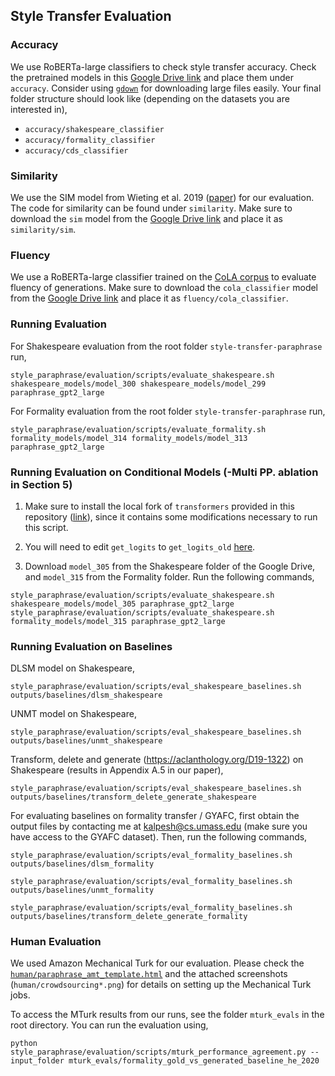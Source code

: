 ## Style Transfer Evaluation

### Accuracy

We use RoBERTa-large classifiers to check style transfer accuracy. Check the pretrained models in this [Google Drive link](https://drive.google.com/drive/folders/12ImHH2kJKw1Vs3rDUSRytP3DZYcHdsZw?usp=sharing) and place them under `accuracy`. Consider using [`gdown`](https://github.com/wkentaro/gdown) for downloading large files easily. Your final folder structure should look like (depending on the datasets you are interested in),

* `accuracy/shakespeare_classifier`
* `accuracy/formality_classifier`
* `accuracy/cds_classifier`

### Similarity

We use the SIM model from Wieting et al. 2019 ([paper](https://www.aclweb.org/anthology/P19-1427/)) for our evaluation. The code for similarity can be found under `similarity`. Make sure to download the `sim` model from the [Google Drive link](https://drive.google.com/drive/folders/12ImHH2kJKw1Vs3rDUSRytP3DZYcHdsZw?usp=sharing) and place it as `similarity/sim`.

### Fluency

We use a RoBERTa-large classifier trained on the [CoLA corpus](https://nyu-mll.github.io/CoLA) to evaluate fluency of generations. Make sure to download the `cola_classifier` model from the [Google Drive link](https://drive.google.com/drive/folders/12ImHH2kJKw1Vs3rDUSRytP3DZYcHdsZw?usp=sharing) and place it as `fluency/cola_classifier`.

### Running Evaluation

For Shakespeare evaluation from the root folder `style-transfer-paraphrase` run,

```
style_paraphrase/evaluation/scripts/evaluate_shakespeare.sh shakespeare_models/model_300 shakespeare_models/model_299 paraphrase_gpt2_large
```

For Formality evaluation from the root folder `style-transfer-paraphrase` run,

```
style_paraphrase/evaluation/scripts/evaluate_formality.sh formality_models/model_314 formality_models/model_313 paraphrase_gpt2_large
```

### Running Evaluation on Conditional Models (-Multi PP. ablation in Section 5)

1. Make sure to install the local fork of `transformers` provided in this repository ([link](https://github.com/martiansideofthemoon/style-transfer-paraphrase/tree/master/transformers)), since it contains some modifications necessary to run this script.

2. You will need to edit `get_logits` to `get_logits_old` [here](https://github.com/martiansideofthemoon/style-transfer-paraphrase/blob/62e953d833f7d75c826b59d5ab5bf7f2b689ba45/style_paraphrase/utils.py#L281).

3. Download `model_305` from the Shakespeare folder of the Google Drive, and `model_315` from the Formality folder. Run the following commands,

```
style_paraphrase/evaluation/scripts/evaluate_shakespeare.sh shakespeare_models/model_305 paraphrase_gpt2_large
style_paraphrase/evaluation/scripts/evaluate_shakespeare.sh formality_models/model_315 paraphrase_gpt2_large
```

### Running Evaluation on Baselines

DLSM model on Shakespeare,

```
style_paraphrase/evaluation/scripts/eval_shakespeare_baselines.sh outputs/baselines/dlsm_shakespeare
```

UNMT model on Shakespeare,

```
style_paraphrase/evaluation/scripts/eval_shakespeare_baselines.sh outputs/baselines/unmt_shakespeare
```

Transform, delete and generate (https://aclanthology.org/D19-1322) on Shakespeare (results in Appendix A.5 in our paper),

```
style_paraphrase/evaluation/scripts/eval_shakespeare_baselines.sh outputs/baselines/transform_delete_generate_shakespeare
```

For evaluating baselines on formality transfer / GYAFC, first obtain the output files by contacting me at [kalpesh@cs.umass.edu](mailto:kalpesh@cs.umass.edu) (make sure you have access to the GYAFC dataset). Then, run the following commands,

```
style_paraphrase/evaluation/scripts/eval_formality_baselines.sh outputs/baselines/dlsm_formality

style_paraphrase/evaluation/scripts/eval_formality_baselines.sh outputs/baselines/unmt_formality

style_paraphrase/evaluation/scripts/eval_formality_baselines.sh outputs/baselines/transform_delete_generate_formality
```

### Human Evaluation

We used Amazon Mechanical Turk for our evaluation. Please check the [`human/paraphrase_amt_template.html`](human/paraphrase_amt_template.html) and the attached screenshots (`human/crowdsourcing*.png`) for details on setting up the Mechanical Turk jobs.

To access the MTurk results from our runs, see the folder `mturk_evals` in the root directory. You can run the evaluation using,

```
python style_paraphrase/evaluation/scripts/mturk_performance_agreement.py --input_folder mturk_evals/formality_gold_vs_generated_baseline_he_2020
```
